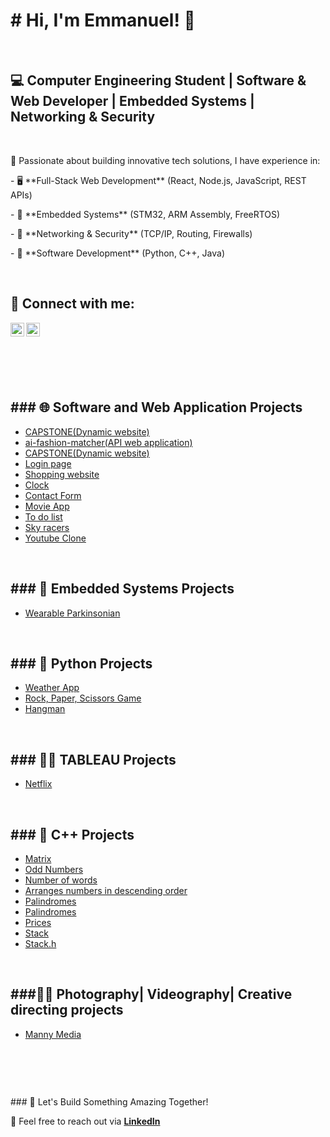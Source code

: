 <h1># Hi, I'm Emmanuel! 👋</h1>  <br/>

<h2>💻 Computer Engineering Student | Software & Web Developer | Embedded Systems | Networking & Security  </h2> <br/>

<p> 🚀 Passionate about building innovative tech solutions, I have experience in:  </p> 
<p>- 🖥️ **Full-Stack Web Development** (React, Node.js, JavaScript, REST APIs)     </p> 
<p>- 🔌 **Embedded Systems** (STM32, ARM Assembly, FreeRTOS)                       </p> 
<p>- 📡 **Networking & Security** (TCP/IP, Routing, Firewalls)                     </p>   
<p>- 🧠 **Software Development** (Python, C++, Java)                               </p> <br/>

<h2> 🤳 Connect with me:</h2>

[<img align="left" alt="JoshMadakor | LinkedIn" width="22px" src="https://cdn.jsdelivr.net/npm/simple-icons@v3/icons/linkedin.svg" />][linkedin]
[<img align="left" alt="JoshMadakor | Instagram" width="22px" src="https://cdn.jsdelivr.net/npm/simple-icons@v3/icons/instagram.svg" />][instagram]

[instagram]:https://www.instagram.com/iammannymedia/?hl=en
[linkedin]: https://www.linkedin.com/in/emmanuel-o-5b5560138/
<br/> <h2></h2> <br/>

<br/><h2> ### 🌐 **Software and Web Application Projects** </h2>


  - [CAPSTONE(Dynamic website)](https://github.com/DailyCommuter/DailyCommuter)
  - [ai-fashion-matcher(API web application)](https://github.com/emmanueloa503/ai-fashion-matcher)
  - [CAPSTONE(Dynamic website)](https://github.com/emmanueloa503/SOFTWARE-DEVELOPMENT/tree/main/CAPSTONE)
  - [Login page](https://github.com/emmanueloa503/SOFTWARE-DEVELOPMENT/tree/main/LOGIN)
  - [Shopping website](https://github.com/emmanueloa503/SOFTWARE-DEVELOPMENT/tree/main/SHOP)
  - [Clock](https://github.com/emmanueloa503/SOFTWARE-DEVELOPMENT/tree/main/clock)
  - [Contact Form](https://github.com/emmanueloa503/SOFTWARE-DEVELOPMENT/tree/main/contact)
  - [Movie App](https://github.com/emmanueloa503/SOFTWARE-DEVELOPMENT/tree/main/movieApp)
  - [To do list](https://github.com/emmanueloa503/SOFTWARE-DEVELOPMENT/tree/main/to%20do%20list%20app)
  - [Sky racers](https://github.com/emmanueloa503/SOFTWARE-ENGINEERING/tree/main/sky_racers%20(software%20engineering%20project))
  - [Youtube Clone](https://github.com/emmanueloa503/SOFTWARE-DEVELOPMENT/tree/main/Youtube%20Clone)

<br/><h2>### 🔌 **Embedded Systems Projects** </h2>

  - [Wearable Parkinsonian](https://github.com/emmanueloa503/Real-time-Embedded-System-Projects/tree/main/Wearable%20Parkinsonian%20Tremor%20Detector/rtes_challenge)

<br/><h2>### 🐍 **Python Projects** </h2>

  - [Weather App](https://github.com/emmanueloa503/PYTHON/tree/main/WEATHERAPP)
  - [Rock, Paper, Scissors Game](https://github.com/emmanueloa503/PYTHON/tree/main/rock%20paper%20scissors)
  - [Hangman](https://github.com/emmanueloa503/PYTHON/tree/main/Hangman)

<br/><h2> ### 👨‍💻 **TABLEAU Projects** </h2>

  - [Netflix](https://github.com/emmanueloa503/TABLEAU/tree/main/netflix)

<br/><h2> ### 🔢 **C++ Projects** </h2>

  - [Matrix](https://github.com/emmanueloa503/CPP/blob/main/C%2B%2B/GHP%201.cpp)
  - [Odd Numbers](https://github.com/emmanueloa503/CPP/blob/main/C%2B%2B/GHP%202.cpp)
  - [Number of words](https://github.com/emmanueloa503/CPP/blob/main/C%2B%2B/GHP%203.cpp)
  - [Arranges numbers in descending order](https://github.com/emmanueloa503/CPP/blob/main/C%2B%2B/GHP4.cpp)
  - [Palindromes](https://github.com/emmanueloa503/CPP/blob/main/C%2B%2B/GHP5.cpp)
  - [Palindromes](https://github.com/emmanueloa503/CPP/blob/main/C%2B%2B/GHP6.cpp)
  - [Prices](https://github.com/emmanueloa503/CPP/blob/main/C%2B%2B/GHP5.cpp)
  - [Stack](https://github.com/emmanueloa503/CPP/blob/main/C%2B%2B/stack.cpp)
  - [Stack.h](https://github.com/emmanueloa503/CPP/blob/main/C%2B%2B/stack.h)

<br/><h2> ###👨‍💻 **Photography| Videography| Creative directing projects** </h2>

  - [Manny Media](https://mannymedia.studio/)

<br/> <h2></h2> <br/>
<p> ### 🚀 Let's Build Something Amazing Together! </p>
<p> 💬 Feel free to reach out via <a href="https://www.linkedin.com/in/emmanueloa/" target="_blank"><strong>LinkedIn</strong></a> </p>
 


<!--
**joshmadakor1/joshmadakor1** is a ✨ _special_ ✨ repository because its `README.md` (this file) appears on your GitHub profile.

Here are some ideas to get you started:

- 🔭 I’m currently working on ...
- 🌱 I’m currently learning ...
- 👯 I’m looking to collaborate on ...
- 🤔 I’m looking for help with ...
- 💬 Ask me about ...
- 📫 How to reach me: ...
- 😄 Pronouns: ...
- ⚡ Fun fact: ...
-->
